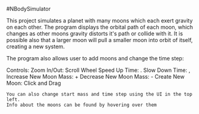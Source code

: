 #NBodySimulator

This project simulates a planet with many moons which each exert gravity on each other.
The program displays the orbital path of each moon, which changes as other moons gravity
distorts it's path or collide with it. It is possible also that a larger moon will pull
a smaller moon into orbit of itself, creating a new system.

The program also allows user to add moons and change the time step:
  
  Controls: 
  	Zoom In/Out: Scroll Wheel 
	Speed Up Time: . 
	Slow Down Time: , 
	Increase New Moon Mass: +
	Decrease New Moon Mass: - 
	Create New Moon: Click and Drag

  	You can also change start mass and time step using the UI in the top left. 
	Info about the moons can be found by hovering over them

